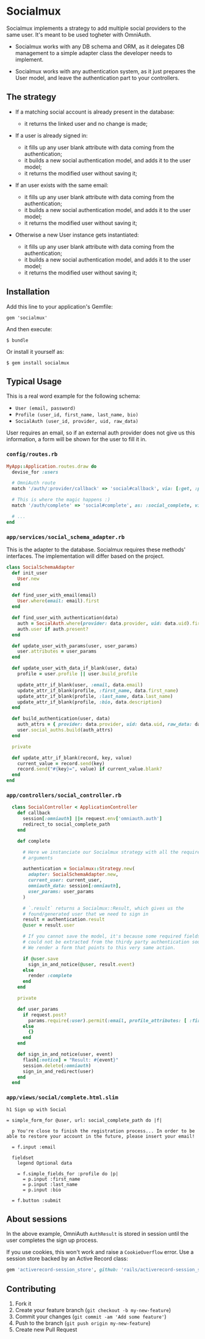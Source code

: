 # Socialmux

Socialmux implements a strategy to add multiple social providers to the same
user. It's meant to be used togheter with OmniAuth.

* Socialmux works with any DB schema and ORM, as it delegates DB management to 
a simple adapter class the developer needs to implement.

* Socialmux works with any authentication system, as it just prepares the User
  model, and leave the authentication part to your controllers.

## The strategy

* If a matching social account is already present in the database:
  * it returns the linked user and no change is made;

* If a user is already signed in:
   * it fills up any user blank attribute with data coming from the
     authentication;
   * it builds a new social authentication model, and adds it to the user model;
   * it returns the modified user without saving it;

* If an user exists with the same email:
   * it fills up any user blank attribute with data coming from the
     authentication;
   * it builds a new social authentication model, and adds it to the user model;
   * it returns the modified user without saving it;

* Otherwise a new User instance gets instantiated:
   * it fills up any user blank attribute with data coming from the
     authentication;
   * it builds a new social authentication model, and adds it to the user model;
   * it returns the modified user without saving it;

## Installation

Add this line to your application's Gemfile:

    gem 'socialmux'

And then execute:

    $ bundle

Or install it yourself as:

    $ gem install socialmux

## Typical Usage

This is a real word example for the following schema:

* `User (email, password)`
* `Profile (user_id, first_name, last_name, bio)`
* `SocialAuth (user_id, provider, uid, raw_data)`

User requires an email, so if an external auth provider does not give us this 
information, a form will be shown for the user to fill it in.

### `config/routes.rb`

```ruby
MyApp::Application.routes.draw do
  devise_for :users

  # OmniAuth route
  match '/auth/:provider/callback' => 'social#callback', via: [:get, :post]

  # This is where the magic happens :)
  match '/auth/complete' => 'social#complete', as: :social_complete, via: [:get, :post], as: :social_complete

  # ...
end
```

### `app/services/social_schema_adapter.rb`

This is the adapter to the database. Socialmux requires these methods'
interfaces. The implementation will differ based on the project.

```ruby
class SocialSchemaAdapter
  def init_user
    User.new
  end

  def find_user_with_email(email)
    User.where(email: email).first
  end

  def find_user_with_authentication(data)
    auth = SocialAuth.where(provider: data.provider, uid: data.uid).first
    auth.user if auth.present?
  end

  def update_user_with_params(user, user_params)
    user.attributes = user_params
  end

  def update_user_with_data_if_blank(user, data)
    profile = user.profile || user.build_profile

    update_attr_if_blank(user, :email, data.email)
    update_attr_if_blank(profile, :first_name, data.first_name)
    update_attr_if_blank(profile, :last_name, data.last_name)
    update_attr_if_blank(profile, :bio, data.description)
  end

  def build_authentication(user, data)
    auth_attrs = { provider: data.provider, uid: data.uid, raw_data: data.info.to_hash }
    user.social_auths.build(auth_attrs)
  end

  private

  def update_attr_if_blank(record, key, value)
    current_value = record.send(key)
    record.send("#{key}=", value) if current_value.blank?
  end
end
```

### `app/controllers/social_controller.rb`

```ruby
  class SocialController < ApplicationController
    def callback
      session[:omniauth] ||= request.env['omniauth.auth']
      redirect_to social_complete_path
    end

    def complete

      # Here we instanciate our Socialmux strategy with all the required
      # arguments

      authentication = Socialmux::Strategy.new(
        adapter: SocialSchemaAdapter.new,
        current_user: current_user,
        omniauth_data: session[:omniauth],
        user_params: user_params
      )

      # `.result` returns a Socialmux::Result, which gives us the
      # found/generated user that we need to sign in
      result = authentication.result
      @user = result.user

      # If you cannot save the model, it's because some required fields
      # could not be extracted from the thirdy party authentication source.
      # We render a form that points to this very same action.

      if @user.save
        sign_in_and_notice(@user, result.event)
      else
        render :complete
      end
    end

    private

    def user_params
      if request.post?
        params.require(:user).permit(:email, profile_attributes: [ :first_name, :last_name, :bio ])
      else
        {}
      end
    end

    def sign_in_and_notice(user, event)
      flash[:notice] = "Result: #{event}"
      session.delete(:omniauth)
      sign_in_and_redirect(user)
    end
  end
```

### `app/views/social/complete.html.slim`

```slim
h1 Sign up with Social

= simple_form_for @user, url: social_complete_path do |f|

  p You're close to finish the registration process... In order to be able to restore your account in the future, please insert your email!

  = f.input :email

  fieldset
    legend Optional data

    = f.simple_fields_for :profile do |p|
      = p.input :first_name
      = p.input :last_name
      = p.input :bio

  = f.button :submit
```

## About sessions

In the above example, OmniAuth `AuthResult` is stored in session until the user
completes the sign up process.

If you use cookies, this won't work and raise a `CookieOverflow` error. Use a
session store backed by an Active Record class:

```ruby
gem 'activerecord-session_store', github: 'rails/activerecord-session_store'
```

## Contributing

1. Fork it
2. Create your feature branch (`git checkout -b my-new-feature`)
3. Commit your changes (`git commit -am 'Add some feature'`)
4. Push to the branch (`git push origin my-new-feature`)
5. Create new Pull Request

